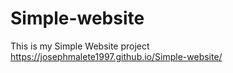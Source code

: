 # Simple-website
This is my Simple Website project
https://josephmalete1997.github.io/Simple-website/
